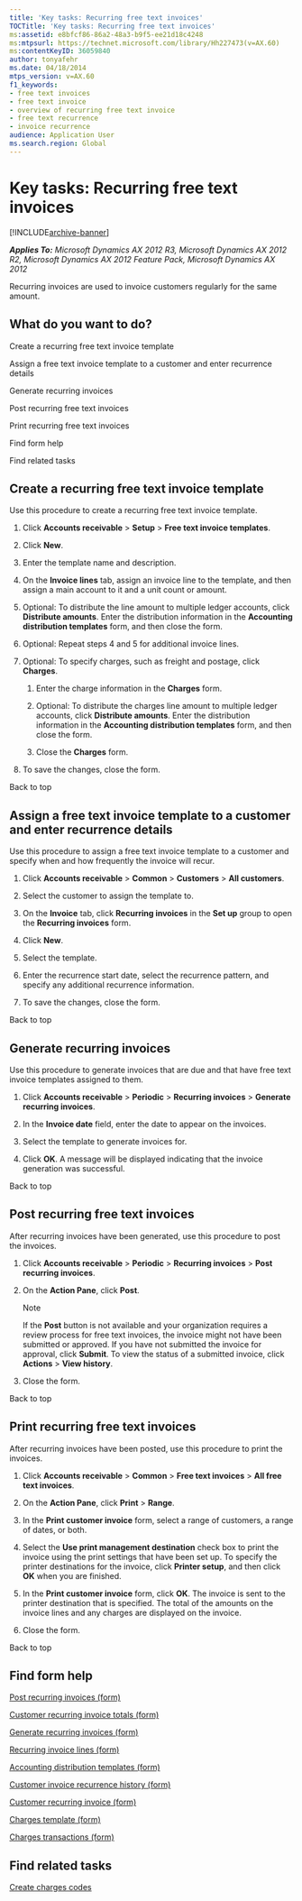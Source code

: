 ```yaml
---
title: 'Key tasks: Recurring free text invoices'
TOCTitle: 'Key tasks: Recurring free text invoices'
ms:assetid: e8bfcf86-86a2-48a3-b9f5-ee21d18c4248
ms:mtpsurl: https://technet.microsoft.com/library/Hh227473(v=AX.60)
ms:contentKeyID: 36059840
author: tonyafehr
ms.date: 04/18/2014
mtps_version: v=AX.60
f1_keywords:
- free text invoices
- free text invoice
- overview of recurring free text invoice
- free text recurrence
- invoice recurrence
audience: Application User
ms.search.region: Global
---
```


# Key tasks: Recurring free text invoices 


[!INCLUDE[archive-banner](includes/archive-banner.md)]


_**Applies To:** Microsoft Dynamics AX 2012 R3, Microsoft Dynamics AX 2012 R2, Microsoft Dynamics AX 2012 Feature Pack, Microsoft Dynamics AX 2012_

Recurring invoices are used to invoice customers regularly for the same amount.

## What do you want to do?

Create a recurring free text invoice template

Assign a free text invoice template to a customer and enter recurrence details

Generate recurring invoices

Post recurring free text invoices

Print recurring free text invoices

Find form help

Find related tasks

## Create a recurring free text invoice template

Use this procedure to create a recurring free text invoice template.

1.  Click **Accounts receivable** \> **Setup** \> **Free text invoice templates**.

2.  Click **New**.

3.  Enter the template name and description.

4.  On the **Invoice lines** tab, assign an invoice line to the template, and then assign a main account to it and a unit count or amount.

5.  Optional: To distribute the line amount to multiple ledger accounts, click **Distribute amounts**. Enter the distribution information in the **Accounting distribution templates** form, and then close the form.

6.  Optional: Repeat steps 4 and 5 for additional invoice lines.

7.  Optional: To specify charges, such as freight and postage, click **Charges**.
    
    1.  Enter the charge information in the **Charges** form.
    
    2.  Optional: To distribute the charges line amount to multiple ledger accounts, click **Distribute amounts**. Enter the distribution information in the **Accounting distribution templates** form, and then close the form.
    
    3.  Close the **Charges** form.

8.  To save the changes, close the form.

Back to top

## Assign a free text invoice template to a customer and enter recurrence details

Use this procedure to assign a free text invoice template to a customer and specify when and how frequently the invoice will recur.

1.  Click **Accounts receivable** \> **Common** \> **Customers** \> **All customers**.

2.  Select the customer to assign the template to.

3.  On the **Invoice** tab, click **Recurring invoices** in the **Set up** group to open the **Recurring invoices** form.

4.  Click **New**.

5.  Select the template.

6.  Enter the recurrence start date, select the recurrence pattern, and specify any additional recurrence information.

7.  To save the changes, close the form.

Back to top

## Generate recurring invoices

Use this procedure to generate invoices that are due and that have free text invoice templates assigned to them.

1.  Click **Accounts receivable** \> **Periodic** \> **Recurring invoices** \> **Generate recurring invoices**.

2.  In the **Invoice date** field, enter the date to appear on the invoices.

3.  Select the template to generate invoices for.

4.  Click **OK**. A message will be displayed indicating that the invoice generation was successful.

Back to top

## Post recurring free text invoices

After recurring invoices have been generated, use this procedure to post the invoices.

1.  Click **Accounts receivable** \> **Periodic** \> **Recurring invoices** \> **Post recurring invoices**.

2.  On the **Action Pane**, click **Post**.
    

    > [!NOTE]
    > <P>If the <STRONG>Post</STRONG> button is not available and your organization requires a review process for free text invoices, the invoice might not have been submitted or approved. If you have not submitted the invoice for approval, click <STRONG>Submit</STRONG>. To view the status of a submitted invoice, click <STRONG>Actions</STRONG> &gt; <STRONG>View history</STRONG>.</P>



3.  Close the form.

Back to top

## Print recurring free text invoices

After recurring invoices have been posted, use this procedure to print the invoices.

1.  Click **Accounts receivable** \> **Common** \> **Free text invoices** \> **All free text invoices**.

2.  On the **Action Pane**, click **Print** \> **Range**.

3.  In the **Print customer invoice** form, select a range of customers, a range of dates, or both.

4.  Select the **Use print management destination** check box to print the invoice using the print settings that have been set up. To specify the printer destinations for the invoice, click **Printer setup**, and then click **OK** when you are finished.

5.  In the **Print customer invoice** form, click **OK**. The invoice is sent to the printer destination that is specified. The total of the amounts on the invoice lines and any charges are displayed on the invoice.

6.  Close the form.

Back to top

## Find form help

[Post recurring invoices (form)](https://technet.microsoft.com/library/hh242255\(v=ax.60\))

[Customer recurring invoice totals (form)](https://technet.microsoft.com/library/hh209605\(v=ax.60\))

[Generate recurring invoices (form)](https://technet.microsoft.com/library/hh227533\(v=ax.60\))

[Recurring invoice lines (form)](https://technet.microsoft.com/library/hh242234\(v=ax.60\))

[Accounting distribution templates (form)](https://technet.microsoft.com/library/hh209574\(v=ax.60\))

[Customer invoice recurrence history (form)](https://technet.microsoft.com/library/hh209441\(v=ax.60\))

[Customer recurring invoice (form)](https://technet.microsoft.com/library/hh209471\(v=ax.60\))

[Charges template (form)](https://technet.microsoft.com/library/hh208578\(v=ax.60\))

[Charges transactions (form)](https://technet.microsoft.com/library/aa633876\(v=ax.60\))

## Find related tasks

[Create charges codes](create-charges-codes.md)

  



